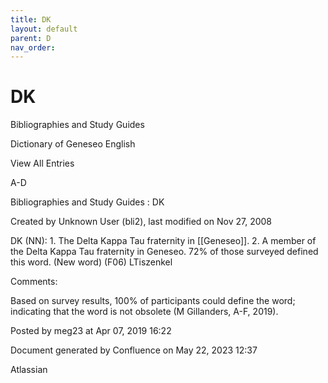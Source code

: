 ```yaml
---
title: DK
layout: default
parent: D
nav_order:
---
```


# DK

Bibliographies and Study Guides

Dictionary of Geneseo English

View All Entries

A-D

Bibliographies and Study Guides : DK

Created by  Unknown User (bli2), last modified on Nov 27, 2008

DK (NN): 1. The Delta Kappa Tau fraternity in [[Geneseo]]. 2. A member of the Delta Kappa Tau fraternity in Geneseo. 72% of those surveyed defined this word. (New word) (F06) LTiszenkel

Comments:

Based on survey results, 100% of participants could define the word; indicating that the word is not obsolete (M Gillanders, A-F, 2019).

Posted by meg23 at Apr 07, 2019 16:22

Document generated by Confluence on May 22, 2023 12:37

Atlassian
